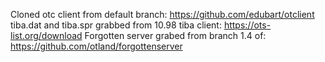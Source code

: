Cloned otc client from default branch: https://github.com/edubart/otclient
tiba.dat and tiba.spr grabbed from 10.98 tiba client: https://ots-list.org/download
Forgotten server grabed from branch 1.4 of: https://github.com/otland/forgottenserver
